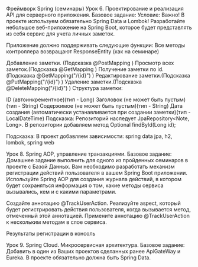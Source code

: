 Фреймворк Spring (семинары)
Урок 6. Проектирование и реализация API для серверного приложения.
Базовое задание:
Условие:
Важно! В проекте используем обязательно Spring Data и Lombok! Разработайте небольшое веб-приложение на Spring Boot, которое будет представлять из себя сервис для учета личных заметок.

Приложение должно поддерживать следующие функции:
Все методы контроллера возвращают ResponseEntity (как на семинаре)

Добавление заметки. (Подсказка @PostMapping )
Просмотр всех заметок.(Подсказка @GetMapping )
Получение заметки по id. (Подсказка @GetMapping("/{id}") )
Редактирование заметки.(Подсказка @PutMapping("/{id}") )
Удаление заметки.(Подсказка @DeleteMapping("/{id}") )
Структура заметки:

ID (автоинкрементное)(тип - Long)
Заголовок (не может быть пустым)(тип - String)
Содержимое (не может быть пустым)(тип - String)
Дата создания (автоматически устанавливается при создании заметки)(тип - LocalDateTime)
Подсказка: Репозиторий наследует JpaRepository<Note, Long>. В репозитории добавляем метод Optional findById(Long id);

Подсказка: В проект добавляем зависимости: spring data jpa, h2, lombok, spring web

Урок 8. Spring AOP, управление транзакциями.
Базовое задание:
Домашнее задание выполнить для одного из пройденных семинаров в проекте с Базой Данных. Вам необходимо разработать механизм регистрации действий пользователя в вашем Spring Boot приложении. Используйте Spring AOP для создания журнала действий, в котором будет сохраняться информация о том, какие методы сервиса вызывались, кем и с какими параметрами.

Создайте аннотацию @TrackUserAction. Реализуйте aspect, который будет регистрировать действия пользователя, когда вызывается метод, отмеченный этой аннотацией. Примените аннотацию @TrackUserAction к нескольким методам в слое сервиса.

Результаты регистрации в консоль

Урок 9. Spring Cloud. Микросервисная архитектура.
Базовое задание:
Добавить в один из Ваших проектов сделанных ранее ApiGateWay и Eureka. В проекте обязательно должна быть Spring Data.
